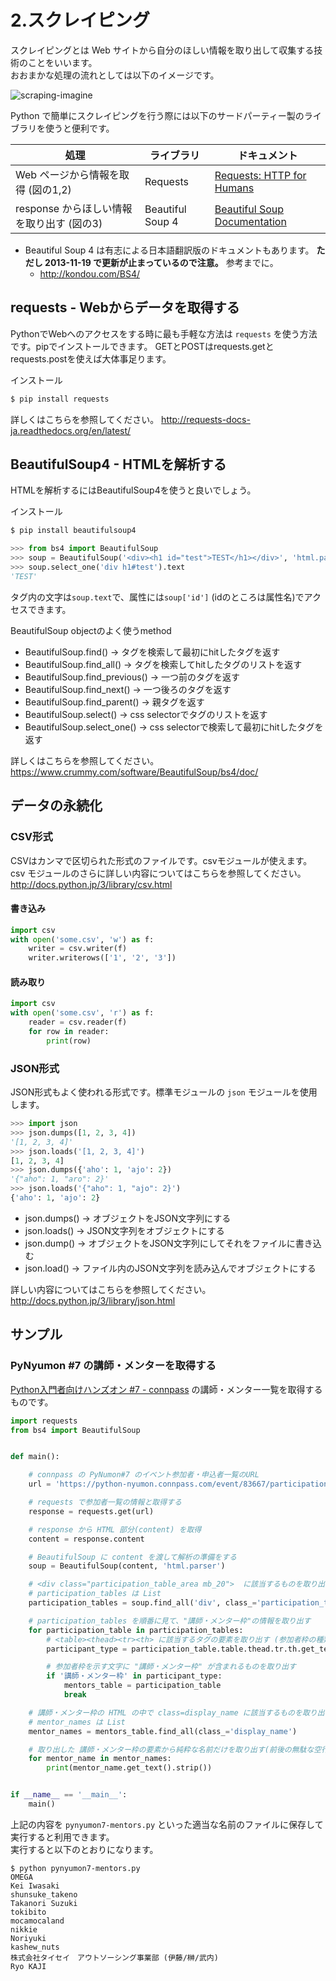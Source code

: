# 2.スクレイピング

スクレイピングとは Web サイトから自分のほしい情報を取り出して収集する技術のことをいいます。  
おおまかな処理の流れとしては以下のイメージです。

![scraping-imagine](images/2/scraping-imagine.jpg)

Python で簡単にスクレイピングを行う際には以下のサードパーティー製のライブラリを使うと便利です。

処理 | ライブラリ | ドキュメント
-|-|-
Web ページから情報を取得 (図の1,2) | Requests | [Requests: HTTP for Humans](http://docs.python-requests.org/en/master/)
response からほしい情報を取り出す (図の3) | Beautiful Soup 4 | [Beautiful Soup Documentation](https://www.crummy.com/software/BeautifulSoup/bs4/doc/)

- Beautiful Soup 4 は有志による日本語翻訳版のドキュメントもあります。 **ただし 2013-11-19 で更新が止まっているので注意。** 参考までに。
  - http://kondou.com/BS4/ 

## requests - Webからデータを取得する

PythonでWebへのアクセスをする時に最も手軽な方法は `requests` を使う方法です。pipでインストールできます。
GETとPOSTはrequests.getとrequests.postを使えば大体事足ります。

インストール

```sh
$ pip install requests
```

詳しくはこちらを参照してください。
http://requests-docs-ja.readthedocs.org/en/latest/

## BeautifulSoup4 - HTMLを解析する

HTMLを解析するにはBeautifulSoup4を使うと良いでしょう。

インストール

```sh
$ pip install beautifulsoup4
```

```py
>>> from bs4 import BeautifulSoup
>>> soup = BeautifulSoup('<div><h1 id="test">TEST</h1></div>', 'html.parser')
>>> soup.select_one('div h1#test').text
'TEST'
```

タグ内の文字は`soup.text`で、属性には`soup['id']` (idのところは属性名)でアクセスできます。

BeautifulSoup objectのよく使うmethod

- BeautifulSoup.find() -> タグを検索して最初にhitしたタグを返す
- BeautifulSoup.find_all() -> タグを検索してhitしたタグのリストを返す
- BeautifulSoup.find_previous() -> 一つ前のタグを返す
- BeautifulSoup.find_next() -> 一つ後ろのタグを返す
- BeautifulSoup.find_parent() -> 親タグを返す
- BeautifulSoup.select() -> css selectorでタグのリストを返す
- BeautifulSoup.select_one() -> css selectorで検索して最初にhitしたタグを返す


詳しくはこちらを参照してください。
https://www.crummy.com/software/BeautifulSoup/bs4/doc/

## データの永続化

### CSV形式

CSVはカンマで区切られた形式のファイルです。csvモジュールが使えます。
csv モジュールのさらに詳しい内容についてはこちらを参照してください。
http://docs.python.jp/3/library/csv.html

#### 書き込み

```py
import csv
with open('some.csv', 'w') as f:
    writer = csv.writer(f)
    writer.writerows(['1', '2', '3'])
```

#### 読み取り

```py
import csv
with open('some.csv', 'r') as f:
    reader = csv.reader(f)
    for row in reader:
        print(row)
```

### JSON形式

JSON形式もよく使われる形式です。標準モジュールの `json` モジュールを使用します。

```py
>>> import json
>>> json.dumps([1, 2, 3, 4])
'[1, 2, 3, 4]'
>>> json.loads('[1, 2, 3, 4]')
[1, 2, 3, 4]
>>> json.dumps({'aho': 1, 'ajo': 2})
'{"aho": 1, "aro": 2}'
>>> json.loads('{"aho": 1, "ajo": 2}')
{'aho': 1, 'ajo': 2}
```

- json.dumps() -> オブジェクトをJSON文字列にする
- json.loads() -> JSON文字列をオブジェクトにする
- json.dump() -> オブジェクトをJSON文字列にしてそれをファイルに書き込む
- json.load() -> ファイル内のJSON文字列を読み込んでオブジェクトにする

詳しい内容についてはこちらを参照してください。
http://docs.python.jp/3/library/json.html

## サンプル

### PyNyumon #7 の講師・メンターを取得する

[Python入門者向けハンズオン #7 - connpass](https://python-nyumon.connpass.com/event/83667/) の講師・メンター一覧を取得するものです。

```python
import requests
from bs4 import BeautifulSoup


def main():

    # connpass の PyNumon#7 のイベント参加者・申込者一覧のURL
    url = 'https://python-nyumon.connpass.com/event/83667/participation'

    # requests で参加者一覧の情報と取得する
    response = requests.get(url)

    # response から HTML 部分(content) を取得
    content = response.content

    # BeautifulSoup に content を渡して解析の準備をする
    soup = BeautifulSoup(content, 'html.parser')

    # <div class="participation_table_area mb_20">  に該当するものを取り出す
    # participation_tables は List
    participation_tables = soup.find_all('div', class_='participation_table_area mb_20')

    # participation_tables を順番に見て、"講師・メンター枠"の情報を取り出す
    for participation_table in participation_tables:
        # <table><thead><tr><th> に該当するタグの要素を取り出す (参加者枠の種類が記載されているので)
        participant_type = participation_table.table.thead.tr.th.get_text()

        # 参加者枠を示す文字に "講師・メンター枠" が含まれるものを取り出す
        if '講師・メンター枠' in participant_type:
            mentors_table = participation_table
            break

    # 講師・メンター枠の HTML の中で class=display_name に該当するものを取り出す
    # mentor_names は List
    mentor_names = mentors_table.find_all(class_='display_name')

    # 取り出した 講師・メンター枠の要素から純粋な名前だけを取り出す(前後の無駄な空行や改行などを取り除く)
    for mentor_name in mentor_names:
        print(mentor_name.get_text().strip())


if __name__ == '__main__':
    main()
```

上記の内容を `pynyumon7-mentors.py` といった適当な名前のファイルに保存して実行すると利用できます。  
実行すると以下のとおりになります。

```console
$ python pynyumon7-mentors.py
OMEGA
Kei Iwasaki
shunsuke_takeno
Takanori Suzuki
tokibito
mocamocaland
nikkie
Noriyuki
kashew_nuts
株式会社タイセイ　アウトソーシング事業部 (伊藤/榊/武内)
Ryo KAJI

```
